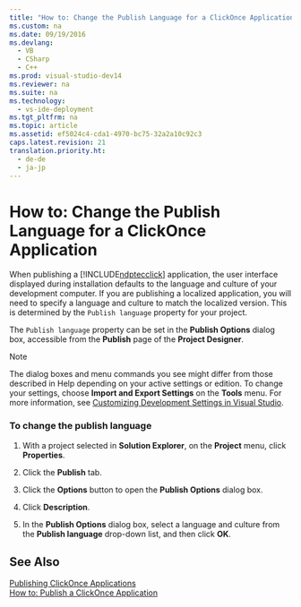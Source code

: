```yaml
---
title: "How to: Change the Publish Language for a ClickOnce Application"
ms.custom: na
ms.date: 09/19/2016
ms.devlang: 
  - VB
  - CSharp
  - C++
ms.prod: visual-studio-dev14
ms.reviewer: na
ms.suite: na
ms.technology: 
  - vs-ide-deployment
ms.tgt_pltfrm: na
ms.topic: article
ms.assetid: ef5024c4-cda1-4970-bc75-32a2a10c92c3
caps.latest.revision: 21
translation.priority.ht: 
  - de-de
  - ja-jp
---
```

# How to: Change the Publish Language for a ClickOnce Application
When publishing a [!INCLUDE[ndptecclick](../vs140/includes/ndptecclick_md.md)] application, the user interface displayed during installation defaults to the language and culture of your development computer. If you are publishing a localized application, you will need to specify a language and culture to match the localized version. This is determined by the `Publish language` property for your project.  
  
 The `Publish language` property can be set in the **Publish Options** dialog box, accessible from the **Publish** page of the **Project Designer**.  
  
> [!NOTE]
>  The dialog boxes and menu commands you see might differ from those described in Help depending on your active settings or edition. To change your settings, choose **Import and Export Settings** on the **Tools** menu. For more information, see [Customizing Development Settings in Visual Studio](assetId:///22c4debb-4e31-47a8-8f19-16f328d7dcd3).  
  
### To change the publish language  
  
1.  With a project selected in **Solution Explorer**, on the **Project** menu, click **Properties**.  
  
2.  Click the **Publish** tab.  
  
3.  Click the **Options** button to open the **Publish Options** dialog box.  
  
4.  Click **Description**.  
  
5.  In the **Publish Options** dialog box, select a language and culture from the **Publish language** drop-down list, and then click **OK**.  
  
## See Also  
 [Publishing ClickOnce Applications](../vs140/Publishing-ClickOnce-Applications.md)   
 [How to: Publish a ClickOnce Application](../vs140/How-to--Publish-a-ClickOnce-Application-using-the-Publish-Wizard.md)